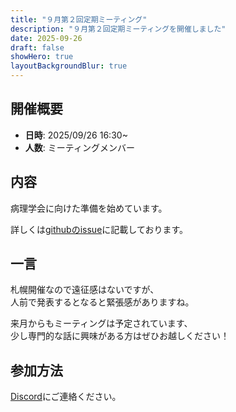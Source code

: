 ```yaml
---
title: "９月第２回定期ミーティング"
description: "９月第２回定期ミーティングを開催しました"
date: 2025-09-26
draft: false
showHero: true
layoutBackgroundBlur: true
---
```


## 開催概要

- **日時**: 2025/09/26 16:30~
- **人数**: ミーティングメンバー

## 内容

病理学会に向けた準備を始めています。

詳しくは[githubのissue](https://github.com/HokuMedAI/meeting/issues)に記載しております。

## 一言

札幌開催なので遠征感はないですが、  
人前で発表するとなると緊張感がありますね。

来月からもミーティングは予定されています、  
少し専門的な話に興味がある方はぜひお越しください！  

## 参加方法
[Discord](https://discord.gg/t9kKpVHtyj)にご連絡ください。
